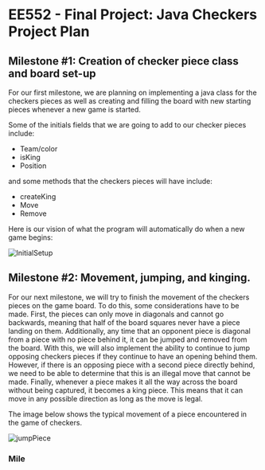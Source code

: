 # EE552 - Final Project: Java Checkers Project Plan

## Milestone #1: Creation of checker piece class and board set-up

For our first milestone, we are planning on implementing a java class for the checkers pieces as well as creating and filling the board with new starting pieces whenever a new game is started.

Some of the initials fields that we are going to add to our checker pieces include:
* Team/color
* isKing
* Position

and some methods that the checkers pieces will have include:
* createKing
* Move
* Remove

Here is our vision of what the program will automatically do when a new game begins:

![InitialSetup](https://user-images.githubusercontent.com/78373318/162853167-54550696-82da-4823-bcc8-37f3ff0b907f.png)

## Milestone #2: Movement, jumping, and kinging.

For our next milestone, we will try to finish the movement of the checkers pieces on the game board. To do this, some considerations have to be made. First, the pieces can only move in diagonals and cannot go backwards, meaning that half of the board squares never have a piece landing on them. Additionally, any time that an opponent piece is diagonal from a piece with no piece behind it, it can be jumped and removed from the board. With this, we will also implement the ability to continue to jump opposing checkers pieces if they continue to have an opening behind them. However, if there is an opposing piece with a second piece directly behind, we need to be able to determine that this is an illegal move that cannot be made. Finally, whenever a piece makes it all the way across the board without being captured, it becomes a king piece. This means that it can move in any possible direction as long as the move is legal.

The image below shows the typical movement of a piece encountered in the game of checkers.

![jumpPiece](https://user-images.githubusercontent.com/78373318/162854274-8c6649d5-d4ad-420a-9f2f-f9cedc70ee85.png)

### Mile
